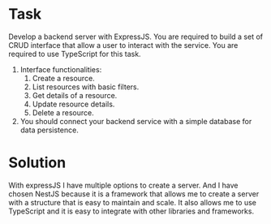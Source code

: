 # Task

Develop a backend server with ExpressJS. You are required to build a set of CRUD interface that allow a user to interact with the service. You are required to use TypeScript for this task.

1. Interface functionalities:
    1. Create a resource.
    2. List resources with basic filters.
    3. Get details of a resource.
    4. Update resource details.
    5. Delete a resource.
2. You should connect your backend service with a simple database for data persistence.

# Solution

With expressJS I have multiple options to create a server. And I have chosen NestJS because it is a framework that allows me to create a server with a structure that is easy to maintain and scale. It also allows me to use TypeScript and it is easy to integrate with other libraries and frameworks.
